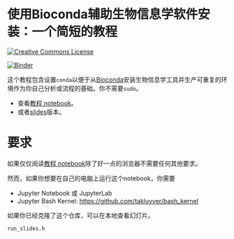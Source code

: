 # 使用Bioconda辅助生物信息学软件安装：一个简短的教程

<a rel="license" href="http://creativecommons.org/licenses/by/4.0/"><img alt="Creative Commons License" style="border-width:0" src="https://i.creativecommons.org/l/by/4.0/80x15.png" /></a>

[![Binder](https://mybinder.org/badge.svg)](https://mybinder.org/v2/gh/XSLiuLab/bioconda-tutorial/master?filepath=Bioconda_Installation.ipynb)

这个教程包含设置`conda`以便于从[Bioconda](https://bioconda.github.io/)安装生物信息学工具并生产可重复的环境作为你自己分析或流程的基础。你不需要`sudo`。

* 查看[教程 notebook](https://github.com/XSLiuLab/bioconda-tutorial/blob/master/Bioconda_Installation.ipynb)。
* 或者[slides](https://xsliulab.github.io/bioconda-tutorial/)版本。

# 要求

如果仅仅阅读[教程 notebook](https://github.com/XSLiuLab/bioconda-tutorial/blob/master/Bioconda_Installation.ipynb)除了好一点的浏览器不需要任何其他要求。

然而，如果你想要在自己的电脑上运行这个notebook，你需要

* Jupyter Notebook 或 JupyterLab
* Jupyter Bash Kernel: https://github.com/takluyver/bash_kernel

如果你已经克隆了这个仓库，可以在本地查看幻灯片。

```bash
run_slides.h
```
